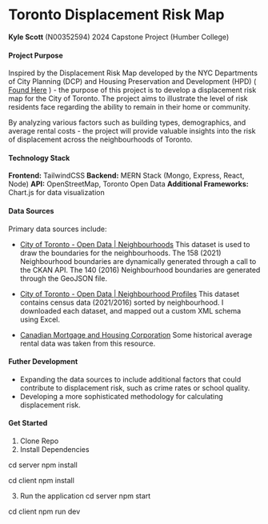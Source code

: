# Toronto Displacement Risk Map
**Kyle Scott** (N00352594)
2024 Capstone Project (Humber College)

#### Project Purpose

Inspired by the Displacement Risk Map developed by the NYC Departments of City Planning (DCP) and Housing Preservation and Development (HPD) ( [Found Here](https://equitableexplorer.planning.nyc.gov/map/data/districthttp:// "Found Here") ) - the purpose of this project is to develop a displacement risk map for the City of Toronto. The project aims to illustrate the level of risk residents face regarding the ability to remain in their home or community.

By analyzing various factors such as building types, demographics, and average rental costs - the project will provide valuable insights into the risk of displacement across the neighbourhoods of Toronto.

#### Technology Stack

**Frontend:** TailwindCSS
**Backend:** MERN Stack (Mongo, Express, React, Node)
**API:** OpenStreetMap, Toronto Open Data
**Additional Frameworks:** Chart.js for data visualization

#### Data Sources
Primary data sources include:
- [City of Toronto - Open Data | Neighbourhoods](https://open.toronto.ca/dataset/neighbourhoods/ "City of Toronto - Open Data | Neighbourhoods")
This dataset is used to draw the boundaries for the neighbourhoods. The 158 (2021) Neighbourhood boundaries are dynamically generated through a call to the CKAN API. The 140 (2016) Neighbourhood boundaries are generated through the GeoJSON file.

- [City of Toronto - Open Data | Neighbourhood Profiles](https://open.toronto.ca/dataset/neighbourhood-profiles/ "City of Toronto - Open Data | Neighbourhood Profiles")
This dataset contains census data (2021/2016) sorted by neighbourhood. I downloaded each dataset, and mapped out a custom XML schema using Excel.

- [Canadian Mortgage and Housing Corporation](https://www03.cmhc-schl.gc.ca/hmip-pimh/en/TableMapChart/Table?TableId=2.2.11&GeographyId=2270&GeographyTypeId=3&DisplayAs=Table&GeograghyName=Toronto# "Canadian Mortgage and Housing Corporation")
Some historical average rental data was taken from this resource.

#### Futher Development
- Expanding the data sources to include additional factors that could contribute to displacement risk, such as crime rates or school quality.
- Developing a more sophisticated methodology for calculating displacement risk.

#### Get Started
1. Clone Repo
2. Install Dependencies

cd server
npm install

cd client
npm install

3. Run the application
cd server
npm start

cd client
npm run dev